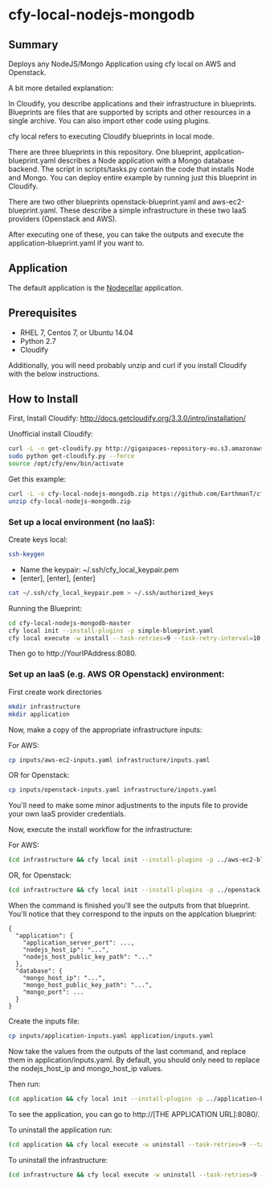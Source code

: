 # cfy-local-nodejs-mongodb

## Summary

Deploys any NodeJS/Mongo Application using cfy local on AWS and Openstack.

A bit more detailed explanation:

In Cloudify, you describe applications and their infrastructure in blueprints. Blueprints are files that are supported by scripts and other resources in a single archive. You can also import other code using plugins.

cfy local refers to executing Cloudify blueprints in local mode.

There are three blueprints in this repository. One blueprint, application-blueprint.yaml describes a Node application with a Mongo database backend. The script in scripts/tasks.py contain the code that installs Node and Mongo. You can deploy entire example by running just this blueprint in Cloudify.

There are two other blueprints openstack-blueprint.yaml and aws-ec2-blueprint.yaml. These describe a simple infrastructure in these two IaaS providers (Openstack and AWS).

After executing one of these, you can take the outputs and execute the application-blueprint.yaml if you want to.

## Application
The default application is the [Nodecellar](http://coenraets.org/blog/2012/10/nodecellar-sample-application-with-backbone-js-twitter-bootstrap-node-js-express-and-mongodb/) application.

## Prerequisites

* RHEL 7, Centos 7, or Ubuntu 14.04
* Python 2.7
* Cloudify

Additionally, you will need probably unzip and curl if you install Cloudify with the below instructions.

## How to Install

First, Install Cloudify: http://docs.getcloudify.org/3.3.0/intro/installation/

Unofficial install Cloudify:

```bash
curl -L -o get-cloudify.py http://gigaspaces-repository-eu.s3.amazonaws.com/org/cloudify3/get-cloudify.py
sudo python get-cloudify.py --force
source /opt/cfy/env/bin/activate
```

Get this example:

```bash
curl -L -o cfy-local-nodejs-mongodb.zip https://github.com/EarthmanT/cfy-local-nodejs-mongodb/archive/master.zip
unzip cfy-local-nodejs-mongodb.zip
```

### Set up a local environment (no IaaS):

Create keys local:

```bash
ssh-keygen
```

* Name the keypair: ~/.ssh/cfy_local_keypair.pem
* [enter], [enter], [enter]

```bash
cat ~/.ssh/cfy_local_keypair.pem > ~/.ssh/authorized_keys
```

Running the Blueprint:

```bash
cd cfy-local-nodejs-mongodb-master
cfy local init --install-plugins -p simple-blueprint.yaml
cfy local execute -w install --task-retries=9 --task-retry-interval=10
```

Then go to http://YourIPAddress:8080.

### Set up an IaaS (e.g. AWS OR Openstack) environment:

First create work directories

```bash
mkdir infrastructure
mkdir application
```

Now, make a copy of the appropriate infrastructure inputs:

For AWS:

```bash
cp inputs/aws-ec2-inputs.yaml infrastructure/inputs.yaml
```

OR for Openstack:

```bash
cp inputs/openstack-inputs.yaml infrastructure/inputs.yaml
```

You'll need to make some minor adjustments to the inputs file to provide your own IaaS provider credentials.

Now, execute the install workflow for the infrastructure:

For AWS:

```bash
(cd infrastructure && cfy local init --install-plugins -p ../aws-ec2-blueprint.yaml -i inputs.yaml && cfy local execute -w install --task-retries=9 --task-retry-interval=10 && cfy local outputs)
```
OR, for Openstack:

```bash
(cd infrastructure && cfy local init --install-plugins -p ../openstack.yaml -i inputs.yaml && cfy local execute -w install --task-retries=9 --task-retry-interval=10 && cfy local outputs)
```

When the command is finished you'll see the outputs from that blueprint. You'll notice that they correspond to the inputs on the applcation blueprint:

```
{
  "application": {
    "application_server_port": ...,
    "nodejs_host_ip": "...",
    "nodejs_host_public_key_path": "..."
  },
  "database": {
    "mongo_host_ip": "...",
    "mongo_host_public_key_path": "...",
    "mongo_port": ...
  }
}
```

Create the inputs file:
```bash
cp inputs/application-inputs.yaml application/inputs.yaml
```

Now take the values from the outputs of the last command, and replace them in application/inputs.yaml. By default, you should only need to replace the nodejs_host_ip and mongo_host_ip values.

Then run:
```bash
(cd application && cfy local init --install-plugins -p ../application-blueprint.yaml -i inputs.yaml  && cfy local execute -w install --task-retries=9 --task-retry-interval=10 && cfy local outputs)
```

To see the application, you can go to http://[THE APPLICATION URL]:8080/.

To uninstall the application run:
```bash
(cd application && cfy local execute -w uninstall --task-retries=9 --task-retry-interval=10)
```

To uninstall the infrastructure:
```bash
(cd infrastructure && cfy local execute -w uninstall --task-retries=9 --task-retry-interval=10)
```